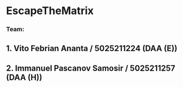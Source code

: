 # EscapeTheMatrix

### Team:
## 1. Vito Febrian Ananta / 5025211224 (DAA (E))
## 2. Immanuel Pascanov Samosir / 5025211257 (DAA (H))

